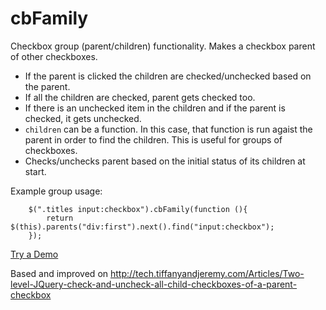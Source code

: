 cbFamily
========

Checkbox group (parent/children) functionality. Makes a checkbox parent of other checkboxes.

 - If the parent is clicked the children are checked/unchecked based on the parent.
 - If all the children are checked, parent gets checked too.
 - If there is an unchecked item in the children and if the parent is checked, it gets unchecked.
 - `children` can be a function. In this case, that function is run agaist the parent in order to find the children.
   This is useful for groups of checkboxes.
 - Checks/unchecks parent based on the initial status of its children at start.

Example group usage:
```jquery
    $(".titles input:checkbox").cbFamily(function (){
        return $(this).parents("div:first").next().find("input:checkbox");
    });
```

[Try a Demo](http://halilim.github.io/cbFamily/)

Based and improved on http://tech.tiffanyandjeremy.com/Articles/Two-level-JQuery-check-and-uncheck-all-child-checkboxes-of-a-parent-checkbox